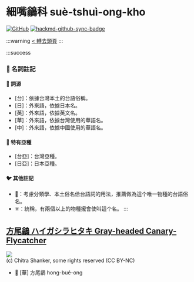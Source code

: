 # 細嘴鶲科 suè-tshuì-ong-kho

[![GitHub](https://img.shields.io/badge/GitHub-black?logo=github)](https://github.com/siansiansu/tsiau-a-e-mia)
[![hackmd-github-sync-badge](https://hackmd.io/jUTuiYyAS-2IB4NlsWbSUQ/badge)](https://hackmd.io/jUTuiYyAS-2IB4NlsWbSUQ)

:::warning
[< 轉去頭頁](https://hackmd.io/@siansiansu/Hy4VzNvha)
:::

:::success
### 📖 名詞註記

#### 📎 詞源

- [台]：依據台灣本土的台語俗稱。
- [日]：外來語，依據日本名。
- [英]：外來語，依據英文名。
- [華]：外來語，依據台灣使用的華語名。
- [中]：外來語，依據中國使用的華語名。

#### 🎏 特有亞種

- [台亞]：台灣亞種。
- [日亞]：日本亞種。

#### 🐦 其他註記

- 🎯：考慮分類學、本土俗名佮台語詞的用法，推薦做為這个唯一物種的台語俗名。
- ✳️：統稱，有兩個以上的物種攏會使叫這个名。
:::

## [方尾鶲 ハイガシラヒタキ Gray-headed Canary-Flycatcher](https://ebird.org/species/gyhcaf1)

![](https://inaturalist-open-data.s3.amazonaws.com/photos/233959471/medium.jpeg)
<br/>
(c) Chitra Shanker, some rights reserved (CC BY-NC)

- 🎯 [華] 方尾鶲 hong-bué-ong
